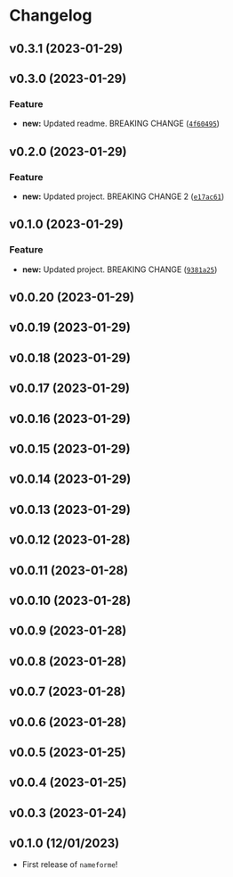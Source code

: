 # Changelog

<!--next-version-placeholder-->

## v0.3.1 (2023-01-29)


## v0.3.0 (2023-01-29)
### Feature
* **new:** Updated readme. BREAKING CHANGE ([`4f60495`](https://github.com/UBC-MDS/nameforme/commit/4f6049568f08564a2bcf83919f3230f15da3cf9a))

## v0.2.0 (2023-01-29)
### Feature
* **new:** Updated project. BREAKING CHANGE 2 ([`e17ac61`](https://github.com/UBC-MDS/nameforme/commit/e17ac61d313bf0b6d1235915d1e80872d1d5b72e))

## v0.1.0 (2023-01-29)
### Feature
* **new:** Updated project. BREAKING CHANGE ([`9381a25`](https://github.com/UBC-MDS/nameforme/commit/9381a250eceda8f815d08ad18311201b4ba15a33))

## v0.0.20 (2023-01-29)


## v0.0.19 (2023-01-29)


## v0.0.18 (2023-01-29)


## v0.0.17 (2023-01-29)


## v0.0.16 (2023-01-29)


## v0.0.15 (2023-01-29)


## v0.0.14 (2023-01-29)


## v0.0.13 (2023-01-29)


## v0.0.12 (2023-01-28)


## v0.0.11 (2023-01-28)


## v0.0.10 (2023-01-28)


## v0.0.9 (2023-01-28)


## v0.0.8 (2023-01-28)


## v0.0.7 (2023-01-28)


## v0.0.6 (2023-01-28)


## v0.0.5 (2023-01-25)


## v0.0.4 (2023-01-25)


## v0.0.3 (2023-01-24)


## v0.1.0 (12/01/2023)

- First release of `nameforme`!